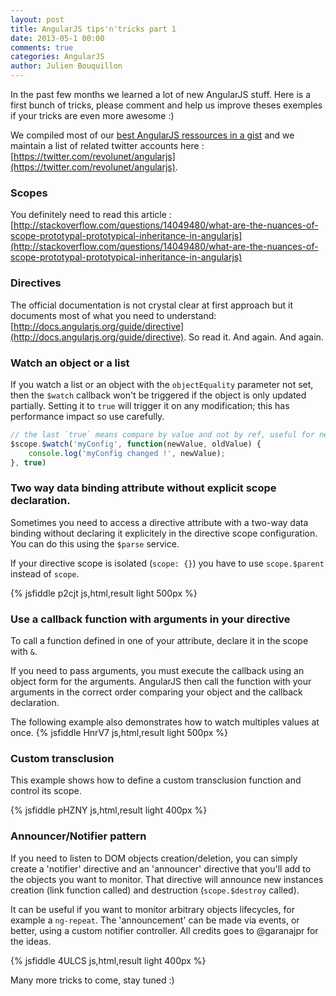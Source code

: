 ```yaml
---
layout: post
title: AngularJS tips'n'tricks part 1
date: 2013-05-1 00:00
comments: true
categories: AngularJS
author: Julien Bouquillon
---
```



In the past few months we learned a lot of new AngularJS stuff. Here is a first bunch of tricks, please comment and help us improve theses exemples if your tricks are even more awesome :)

We compiled most of our [best AngularJS ressources in a gist](https://gist.github.com/revolunet/4657146) and we maintain a list of related  twitter accounts here : [https://twitter.com/revolunet/angularjs](https://twitter.com/revolunet/angularjs).

### Scopes
You definitely need to read this article : [http://stackoverflow.com/questions/14049480/what-are-the-nuances-of-scope-prototypal-prototypical-inheritance-in-angularjs](http://stackoverflow.com/questions/14049480/what-are-the-nuances-of-scope-prototypal-prototypical-inheritance-in-angularjs)

### Directives
The official documentation is not crystal clear at first approach but it documents most of what you need to understand: [http://docs.angularjs.org/guide/directive](http://docs.angularjs.org/guide/directive). So read it. And again. And again.

### Watch an object or a list
If you watch a list or an object with the `objectEquality` parameter not set, then the `$watch` callback won't be triggered if the object is only updated partially. Setting it to `true` will trigger it on any modification; this has performance impact so use carefully.

```js
// the last `true` means compare by value and not by ref, useful for nested objects :)
$scope.$watch('myConfig', function(newValue, oldValue) {
    console.log('myConfig changed !', newValue);
}, true)
```

### Two way data binding attribute without explicit scope declaration.
Sometimes you need to access a directive attribute with a two-way data binding without declaring it explicitely in the directive scope configuration. You can do this using the `$parse` service. 

If your directive scope is isolated (`scope: {}`) you have to use `scope.$parent` instead of `scope`.

{% jsfiddle p2cjt js,html,result light 500px %}

### Use a callback function with arguments in your directive
To call a function defined in one of your attribute, declare it in the scope with `&`.

If you need to pass arguments, you must execute the callback using an object form for the arguments. AngularJS then call the function with your arguments in the correct order comparing your object and the callback declaration.

The following example also demonstrates how to watch multiples values at once.
{% jsfiddle HnrV7 js,html,result light 500px %}

### Custom transclusion

This example shows how to define a custom transclusion function and control its scope.

{% jsfiddle pHZNY js,html,result light 400px %}

### Announcer/Notifier pattern

If you need to listen to DOM objects creation/deletion, you can simply create a 'notifier' directive and an 'announcer' directive that you'll add to the objects you want to monitor. That directive will announce new instances creation (link function called) and destruction (`scope.$destroy` called).

It can be useful if you want to monitor arbitrary objects lifecycles, for example a `ng-repeat`. The 'announcement' can be made via events, or better, using a custom notifier controller. All credits goes to @garanajpr for the ideas.

{% jsfiddle 4ULCS js,html,result light 400px %}


Many more tricks to come, stay tuned :)

